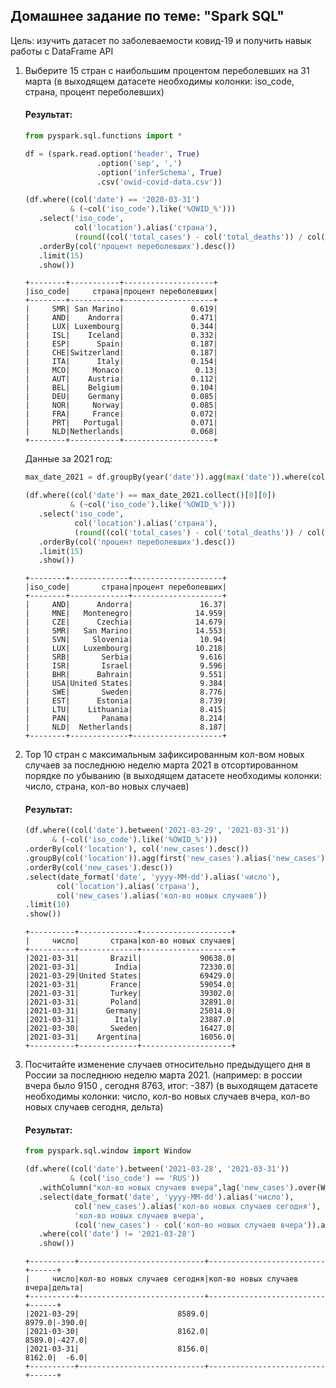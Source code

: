 ## Домашнее задание по теме: "Spark SQL"

Цель: изучить датасет по заболеваемости ковид-19 и получить навык работы с DataFrame API

1. Выберите 15 стран с наибольшим процентом переболевших на 31 марта (в выходящем датасете необходимы колонки: iso_code, страна, процент переболевших)

    #### Результат:

    ```python
    from pyspark.sql.functions import *

    df = (spark.read.option('header', True)
                    .option('sep', ',')
                    .option('inferSchema', True)
                    .csv('owid-covid-data.csv'))

    (df.where((col('date') == '2020-03-31')
              & (~col('iso_code').like('%OWID_%')))
       .select('iso_code',
               col('location').alias('страна'),
               (round((col('total_cases') - col('total_deaths')) / col('population') * 100, 3)).alias('процент переболевших'))
       .orderBy(col('процент переболевших').desc())
       .limit(15)
       .show())
    ```
    ```
    +--------+-----------+--------------------+
    |iso_code|     страна|процент переболевших|
    +--------+-----------+--------------------+
    |     SMR| San Marino|               0.619|
    |     AND|    Andorra|               0.471|
    |     LUX| Luxembourg|               0.344|
    |     ISL|    Iceland|               0.332|
    |     ESP|      Spain|               0.187|
    |     CHE|Switzerland|               0.187|
    |     ITA|      Italy|               0.154|
    |     MCO|     Monaco|                0.13|
    |     AUT|    Austria|               0.112|
    |     BEL|    Belgium|               0.104|
    |     DEU|    Germany|               0.085|
    |     NOR|     Norway|               0.085|
    |     FRA|     France|               0.072|
    |     PRT|   Portugal|               0.071|
    |     NLD|Netherlands|               0.068|
    +--------+-----------+--------------------+
    ```

    Данные за 2021 год:

    ```python
    max_date_2021 = df.groupBy(year('date')).agg(max('date')).where(col('year(date)') == '2021').select(col('max(date)').alias('max_date'))

    (df.where((col('date') == max_date_2021.collect()[0][0])
              & (~col('iso_code').like('%OWID_%')))
       .select('iso_code',
               col('location').alias('страна'),
               (round((col('total_cases') - col('total_deaths')) / col('population') * 100, 3)).alias('процент переболевших'))
       .orderBy(col('процент переболевших').desc())
       .limit(15)
       .show())
    ```
    ```
    +--------+-------------+--------------------+
    |iso_code|       страна|процент переболевших|
    +--------+-------------+--------------------+
    |     AND|      Andorra|               16.37|
    |     MNE|   Montenegro|              14.959|
    |     CZE|      Czechia|              14.679|
    |     SMR|   San Marino|              14.553|
    |     SVN|     Slovenia|               10.94|
    |     LUX|   Luxembourg|              10.218|
    |     SRB|       Serbia|               9.616|
    |     ISR|       Israel|               9.596|
    |     BHR|      Bahrain|               9.551|
    |     USA|United States|               9.384|
    |     SWE|       Sweden|               8.776|
    |     EST|      Estonia|               8.739|
    |     LTU|    Lithuania|               8.415|
    |     PAN|       Panama|               8.214|
    |     NLD|  Netherlands|               8.187|
    +--------+-------------+--------------------+
    ```

2. Top 10 стран с максимальным зафиксированным кол-вом новых случаев за последнюю неделю марта 2021 в отсортированном порядке по убыванию (в выходящем датасете необходимы колонки: число, страна, кол-во новых случаев)

    #### Результат:

    ```python
    (df.where((col('date').between('2021-03-29', '2021-03-31'))
          & (~col('iso_code').like('%OWID_%')))
   .orderBy(col('location'), col('new_cases').desc())
   .groupBy(col('location')).agg(first('new_cases').alias('new_cases'), first('date').alias('date'))
   .orderBy(col('new_cases').desc())
   .select(date_format('date', 'yyyy-MM-dd').alias('число'),
           col('location').alias('страна'),
           col('new_cases').alias('кол-во новых случаев'))
   .limit(10)
   .show())
    ```
    ```
    +----------+-------------+--------------------+
    |     число|       страна|кол-во новых случаев|
    +----------+-------------+--------------------+
    |2021-03-31|       Brazil|             90638.0|
    |2021-03-31|        India|             72330.0|
    |2021-03-29|United States|             69429.0|
    |2021-03-31|       France|             59054.0|
    |2021-03-31|       Turkey|             39302.0|
    |2021-03-31|       Poland|             32891.0|
    |2021-03-31|      Germany|             25014.0|
    |2021-03-31|        Italy|             23887.0|
    |2021-03-30|       Sweden|             16427.0|
    |2021-03-31|    Argentina|             16056.0|
    +----------+-------------+--------------------+
    ```

3. Посчитайте изменение случаев относительно предыдущего дня в России за последнюю неделю марта 2021. (например: в россии вчера было 9150 , сегодня 8763, итог: -387) (в выходящем датасете необходимы колонки: число, кол-во новых случаев вчера, кол-во новых случаев сегодня, дельта)

    #### Результат:

    ```python
    from pyspark.sql.window import Window

    (df.where((col('date').between('2021-03-28', '2021-03-31'))
              & (col('iso_code') == 'RUS'))
       .withColumn("кол-во новых случаев вчера",lag('new_cases').over(Window.orderBy("date")))
       .select(date_format('date', 'yyyy-MM-dd').alias('число'),
               col('new_cases').alias('кол-во новых случаев сегодня'),
               'кол-во новых случаев вчера',
               (col('new_cases') - col('кол-во новых случаев вчера')).alias('дельта'))
       .where(col('date') != '2021-03-28')
       .show())
    ```
    ```
    +----------+----------------------------+--------------------------+------+
    |     число|кол-во новых случаев сегодня|кол-во новых случаев вчера|дельта|
    +----------+----------------------------+--------------------------+------+
    |2021-03-29|                      8589.0|                    8979.0|-390.0|
    |2021-03-30|                      8162.0|                    8589.0|-427.0|
    |2021-03-31|                      8156.0|                    8162.0|  -6.0|
    +----------+----------------------------+--------------------------+------+
    ```
